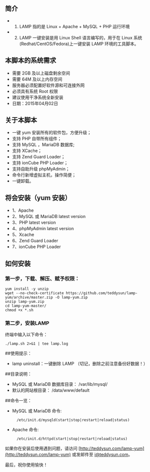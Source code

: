 ## 简介
* 1. LAMP 指的是 Linux + Apache + MySQL + PHP 运行环境
* 2. LAMP 一键安装是用 Linux Shell 语言编写的，用于在 Linux 系统(Redhat/CentOS/Fedora)上一键安装 LAMP 环境的工具脚本。

## 本脚本的系统需求
* 需要 2GB 及以上磁盘剩余空间
* 需要 64M 及以上内存空间
* 服务器必须配置好软件源和可连接外网
* 必须具有系统 Root 权限
* 建议使用干净系统全新安装
* 日期：2015年04月02日

## 关于本脚本
* 一键 yum 安装所有的软件包，方便升级；
* 支持 PHP 自带所有组件；
* 支持 MySQL ，MariaDB 数据库;
* 支持 XCache；
* 支持 Zend Guard Loader；
* 支持 ionCube PHP Loader；
* 支持自助升级 phpMyAdmin；
* 命令行新增虚拟主机，操作简便；
* 一键卸载。

## 将会安装（yum 安装）
* 1、Apache
* 2、MySQL 或 MariaDB latest version
* 3、PHP latest version
* 4、phpMyAdmin latest version
* 5、Xcache
* 6、Zend Guard Loader
* 7、ionCube PHP Loader

## 如何安装
### 第一步，下载、解压、赋予权限：

    yum install -y unzip
    wget --no-check-certificate https://github.com/teddysun/lamp-yum/archive/master.zip -O lamp-yum.zip
    unzip lamp-yum.zip
    cd lamp-yum-master/
    chmod +x *.sh

### 第二步，安装LAMP
终端中输入以下命令：

    ./lamp.sh 2>&1 | tee lamp.log

##使用提示：

* lamp uninstall：一键删除 LAMP （切记，删除之前注意备份好数据！）

##目录说明：

* MySQL 或 MariaDB 数据库目录： /var/lib/mysql/
* 默认的网站根目录： /data/www/default

##命令一览：
* MySQL 或 MariaDB 命令: 

        /etc/init.d/mysqld(start|stop|restart|reload|status)

* Apache 命令: 

        /etc/init.d/httpd(start|stop|restart|reload|status)

如果你在安装后使用遇到问题，请访问 [http://teddysun.com/lamp-yum](http://teddysun.com/lamp-yum) 或发邮件至 i@teddysun.com。

最后，祝你使用愉快！
